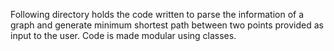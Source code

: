 Following directory holds the code written to parse the information of a graph and generate minimum shortest path between two points provided as input to the user. Code is made modular using classes.


